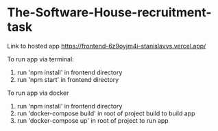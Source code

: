 # The-Software-House-recruitment-task

Link to hosted app https://frontend-6z9oyjm4i-stanislavvs.vercel.app/

To run app via terminal:

1. run 'npm install' in frontend directory
2. run 'npm start' in frontend directory


To run app via docker 
1. run 'npm install' in frontend directory
2. run 'docker-compose build' in root of project build to build app
3. run 'docker-compose up' in root of project to run app 
